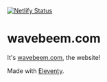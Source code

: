 [![Netlify Status](https://api.netlify.com/api/v1/badges/5af9d3f2-d758-4e19-93e2-79ad0693c02c/deploy-status)](https://app.netlify.com/sites/wavebeem-com/deploys)

# wavebeem.com

It's [wavebeem.com](https://www.wavebeem.com), the website!

Made with [Eleventy](https://www.11ty.dev/).
